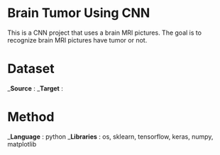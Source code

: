 # Brain Tumor Using CNN
This is a CNN project that uses a brain MRI pictures. The goal is to recognize brain MRI pictures have tumor or not.

# Dataset
_**Source** :
_**Target** : 

# Method 
_**Language** : python
_**Libraries** : os, sklearn, tensorflow, keras, numpy, matplotlib
